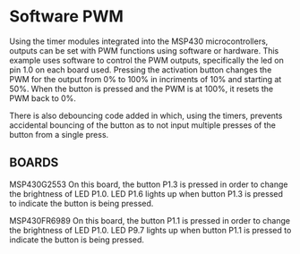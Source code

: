 # Software PWM
Using the timer modules integrated into the MSP430 microcontrollers, outputs can be set with PWM functions using software or hardware. This example uses software to control the PWM outputs, specifically the led on pin 1.0 on each board used. Pressing the activation button changes the PWM for the output from 0% to 100% in incriments of 10% and starting at 50%. When the button is pressed and the PWM is at 100%, it resets the PWM back to 0%.

There is also debouncing code added in which, using the timers, prevents accidental bouncing of the button as to not input multiple presses of the button from a single press.

## BOARDS
MSP430G2553
	On this board, the button P1.3 is pressed in order to change the brightness of LED P1.0. LED P1.6 lights up when button P1.3 is pressed to indicate the button is being pressed.

MSP430FR6989
	On this board, the button P1.1 is pressed in order to change the brightness of LED P1.0. LED P9.7 lights up when button P1.1 is pressed to indicate the button is being pressed.
